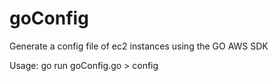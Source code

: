 # goConfig
Generate a config file of ec2 instances using the GO AWS SDK

Usage: go run goConfig.go > config
